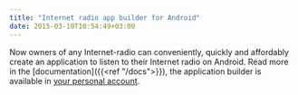 ```yaml
---
title: "Internet radio app builder for Android"
date: 2015-03-10T10:54:49+03:00
---
```


Now owners of any Internet-radio can conveniently, quickly and affordably create an application to listen to their Internet radio on Android. Read more in the [documentation]({{<ref "/docs">}}), the application builder is available in [your personal account](https://app.streaming.center/).
